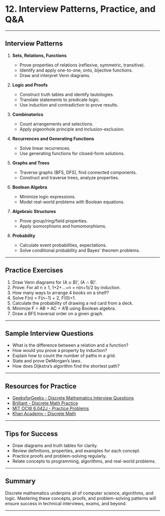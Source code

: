 # 12. Interview Patterns, Practice, and Q&A

---

## Interview Patterns

1. **Sets, Relations, Functions**
    - Prove properties of relations (reflexive, symmetric, transitive).
    - Identify and apply one-to-one, onto, bijective functions.
    - Draw and interpret Venn diagrams.

2. **Logic and Proofs**
    - Construct truth tables and identify tautologies.
    - Translate statements to predicate logic.
    - Use induction and contradiction to prove results.

3. **Combinatorics**
    - Count arrangements and selections.
    - Apply pigeonhole principle and inclusion-exclusion.

4. **Recurrences and Generating Functions**
    - Solve linear recurrences.
    - Use generating functions for closed-form solutions.

5. **Graphs and Trees**
    - Traverse graphs (BFS, DFS), find connected components.
    - Construct and traverse trees, analyze properties.

6. **Boolean Algebra**
    - Minimize logic expressions.
    - Model real-world problems with Boolean equations.

7. **Algebraic Structures**
    - Prove group/ring/field properties.
    - Apply isomorphisms and homomorphisms.

8. **Probability**
    - Calculate event probabilities, expectations.
    - Solve conditional probability and Bayes’ theorem problems.

---

## Practice Exercises

1. Draw Venn diagrams for (A ∪ B)’, (A ∩ B)’.
2. Prove: For all n ≥ 1, 1+2+...+n = n(n+1)/2 by induction.
3. How many ways to arrange 4 books on a shelf?
4. Solve F(n) = F(n−1) + 2, F(0)=1.
5. Calculate the probability of drawing a red card from a deck.
6. Minimize F = AB + AC + A’B using Boolean algebra.
7. Draw a BFS traversal order on a given graph.

---

## Sample Interview Questions

- What is the difference between a relation and a function?
- How would you prove a property by induction?
- Explain how to count the number of paths in a grid.
- State and prove DeMorgan’s laws.
- How does Dijkstra’s algorithm find the shortest path?

---

## Resources for Practice

- [GeeksforGeeks - Discrete Mathematics Interview Questions](https://www.geeksforgeeks.org/discrete-mathematics-interview-questions/)
- [Brilliant - Discrete Math Practice](https://brilliant.org/practice/discrete-mathematics/)
- [MIT OCW 6.042J - Practice Problems](https://ocw.mit.edu/courses/electrical-engineering-and-computer-science/6-042j-mathematics-for-computer-science-fall-2010/)
- [Khan Academy - Discrete Math](https://www.khanacademy.org/computing/computer-science/cryptography/discrete-mathematics)

---

## Tips for Success

- Draw diagrams and truth tables for clarity.
- Review definitions, properties, and examples for each concept.
- Practice proofs and problem-solving regularly.
- Relate concepts to programming, algorithms, and real-world problems.

---

## Summary

Discrete mathematics underpins all of computer science, algorithms, and logic. Mastering these concepts, proofs, and problem-solving patterns will ensure success in technical interviews, exams, and beyond.

---
